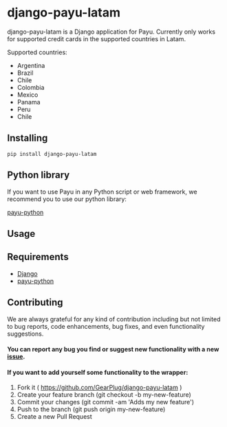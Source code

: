 # django-payu-latam

django-payu-latam is a Django application for Payu. Currently only works for supported credit cards in the supported countries in Latam.

Supported countries:
* Argentina
* Brazil
* Chile
* Colombia
* Mexico
* Panama
* Peru
* Chile

## Installing
```
pip install django-payu-latam
```

## Python library

If you want to use Payu in any Python script or web framework, we recommend you to use our python library:

[payu-python](https://github.com/GearPlug/payu-python)

## Usage

## Requirements
* [Django](https://github.com/django/django)
* [payu-python](https://github.com/GearPlug/payu-python)

## Contributing
We are always grateful for any kind of contribution including but not limited to bug reports, code enhancements, bug fixes, and even functionality suggestions.

#### You can report any bug you find or suggest new functionality with a new [issue](https://github.com/GearPlug/django-payu-latam/issues).

#### If you want to add yourself some functionality to the wrapper:
1. Fork it ( https://github.com/GearPlug/django-payu-latam )
2. Create your feature branch (git checkout -b my-new-feature)
3. Commit your changes (git commit -am 'Adds my new feature')
4. Push to the branch (git push origin my-new-feature)
5. Create a new Pull Request
